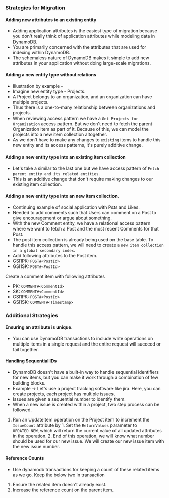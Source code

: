 ### Strategies for Migration

#### Adding new attributes to an existing entity

- Adding application attributes is the easiest type of migration because you don't really think of application attributes while modeling data in DynamoDB.
- You are primarily concerned with the attributes that are used for indexing within DynamoDB.
- The schemaless nature of DynamoDB makes it simple to add new attributes in your application without doing large-scale migrations.

#### Adding a new entity type without relations
- Illustration by example -
- Imagine new entity type - Projects.
- A Project belongs to an organization, and an organization can have multiple projects.
- Thus there is a one-to-many relationship between organizations and projects.
- When reviewing access pattern we have a `Get Projects for Organization` access pattern. But we don't need to fetch the parent Organization item as part of it. Because of this, we can model the projects into a new item collection altogether.
- As we don't have to make any changes to `existing` items to handle this new entity and its access patterns, it's purely additive change.

#### Adding a new entity type into an existing item collection
- Let's take a similar to the last one but we have access pattern of `Fetch parent entity and its related entities`.
- This is an additive change that don't require making changes to our existing item collection.

#### Adding a new entity type into an new item collection.
- Continuing example of social application with Psts and Likes.
- Needed to add comments such that Users can comment on a Post to give encouragement or argue about something.
- With the new Comment entity, we have a relational access pattern where we want to fetch a Post and the most recent Comments for that Post.
- The post item collection is already being used on the base table. To handle this access pattern, we will need to create a `new item collection in a global secondary index`.
- Add following attributes to the Post item.
- GSI1PK: `POST#<PostId>`
- GSI1SK: `POST#<PostId>`

Create a comment item with following attributes
- PK: `COMMENT#<CommentId>`
- SK: `COMMENT#<CommentId>`
- GSI1PK: `POST#<PostId>`
- GSI1SK: `COMMENT#<Timestamp>`

### Additional Strategies

#### Ensuring an attribute is unique.
- You can use DynamoDB transactions to include write operations on multiple items in a single request and the entire request will succeed or fail together.

#### Handling Sequential IDs

- DynamoDB doesn't have a built-in way to handle sequential identifiers for new items, but you can make it work through a combination of few building blocks.
- Example -> Let's use a project tracking software like jira. Here, you can create projects, each project has multiple issues.
- Issues are given a sequential number to identify them.
- When a new issue is created within a project, two step process can be followed.
1. Run an UpdateItem operation on the Project item to increment the `IssueCount` attribute by 1. Set the `ReturnValues` parameter to `UPDATED_NEW`, which will return the current value of all updated attributes in the operation. 2. End of this operation, we will know what number should be used for our new issue. We will create our new issue item with the new issue number.

#### Reference Counts
- Use dynamodb transactions for keeping a count of these related items as we go. Keep the below two in transaction
1. Ensure the related item doesn't already exist.
2. Increase the reference count on the parent item.

